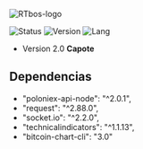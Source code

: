 ![RTbos-logo](https://i.imgur.com/TarmYFu.png)

![Status](https://img.shields.io/badge/Status-Estavel-yellowgreen.svg) ![Version](https://img.shields.io/badge/Vers%C3%A3o-2.1-brightgreen.svg) ![Lang](https://img.shields.io/badge/Language-NodeJS-yellow.svg) 

 - Version 2.0 **Capote**
 
 ## Dependencias

- "poloniex-api-node": "^2.0.1",
- "request": "^2.88.0",
- "socket.io": "^2.2.0",
- "technicalindicators": "^1.1.13",
- "bitcoin-chart-cli": "3.0"
